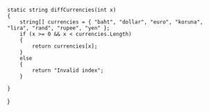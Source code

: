 

    static string diffCurrencies(int x)
    {
        string[] currencies = { "baht", "dollar", "euro", "koruna", "lira", "rand", "rupee", "yen" };
        if (x >= 0 && x < currencies.Length)
        {
            return currencies[x];
        }
        else
        {
            return "Invalid index";
        }

    }
}
